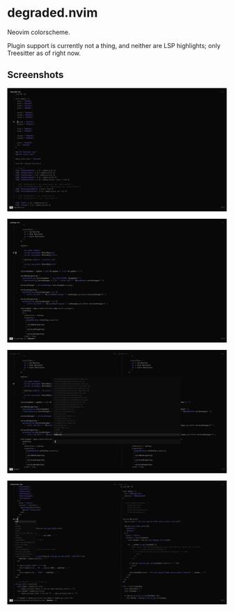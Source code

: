 # degraded.nvim

Neovim colorscheme.

Plugin support is currently not a thing, and neither are LSP highlights; only Treesitter as of right now.

## Screenshots

![Colorscheme Lua file](./.github/images/2024-12-18_06-14-15.png)

![Nix file](./.github/images/2024-12-18_06-14-24.png)

![Telescope](./.github/images/2024-12-18_06-14-28.png)

![Autocompletion](./.github/images/2024-12-18_06-15-04.png)
